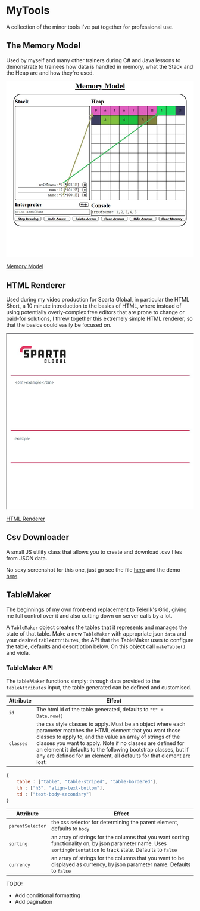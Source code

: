 # MyTools
A collection of the minor tools I've put together for professional use.

## The Memory Model
Used by myself and many other trainers during C# and Java lessons to demonstrate to trainees how data is handled in memory, what the Stack and the Heap are and how they're used.

![Memory Model](./Screenshots/Memory_Model.jpg)

[Memory Model](./Memory_Model)

## HTML Renderer
Used during my video production for Sparta Global, in particular the HTML Short, a 10 minute introduction to the basics of HTML, where instead of using potentially overly-complex free editors that are prone to change or paid-for solutions, I threw together this extremely simple HTML renderer, so that the basics could easily be focused on.

![HTML Renderer](./Screenshots/HTML_Renderer.jpg)

[HTML Renderer](./HTML_Renderer)

## Csv Downloader
A small JS utility class that allows you to create and download .csv files from JSON data.

No sexy screenshot for this one, just go see the file [here](./CsvDownloader/CsvDownloader.js) and the demo [here](./CsvDownloader/Demo.html).

## TableMaker

The beginnings of my own front-end replacement to Telerik's Grid, giving me full control over it and also cutting down on server calls by a lot.

A `TableMaker` object creates the tables that it represents and manages the state of that table. Make a new `TableMaker` with appropriate json `data` and your desired `tableAttributes`, the API that the TableMaker uses to configure the table, defaults and descrtiption below. On this object call `makeTable()` and violá.

### TableMaker API
The tableMaker functions simply: through data provided to the `tableAttributes` input, the table generated can be defined and customised.

| **Attribute** | **Effect** |
| --- | --- |
| `id` | The html id of the table generated, defaults to `"t" + Date.now()` |
| `classes` | the css style classes to apply. Must be an object where each parameter matches the HTML element that you want those classes to apply to, and the value an array of strings of the classes you want to apply. Note if no classes are defined for an element it defaults to the following bootstrap classes, but if any are defined for an element, all defaults for that element are lost:  |
```js 
{
    table : ["table", "table-striped", "table-bordered"],
    th : ["h5", "align-text-bottom"],
    td : ["text-body-secondary"]
}
```
| **Attribute** | **Effect** |
| --- | --- |
| `parentSelector` | the css selector for determining the parent element, defaults to `body` |
| `sorting` | an array of strings for the columns that you want sorting functionality on, by json parameter name. Uses `sortingOrientation` to track state. Defaults to `false` |
|  `currency` | an array of strings for the columns that you want to be displayed as currency, by json parameter name. Defaults to `false`|


TODO:
- Add conditional formatting
- Add pagination